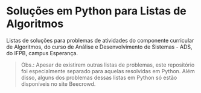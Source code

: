 # Soluções em Python para Listas de Algoritmos

Listas de soluções para problemas de atividades do componente curricular de Algoritmos, do curso de Análise e Desenvolvimento de Sistemas - ADS, do IFPB, campus Esperança.

> Obs.: Apesar de existirem outras listas de problemas, este repositório foi especialmente separado para aquelas resolvidas em Python. Além disso, alguns dos problemas dessas listas em Python só estão disponíveis no site Beecrowd.
